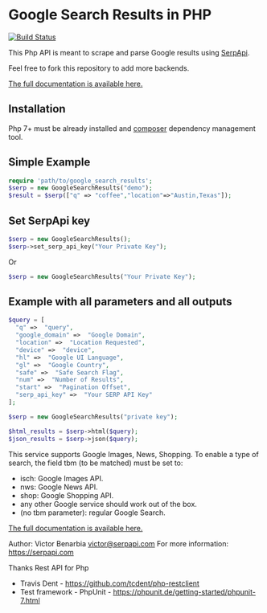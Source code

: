 
# Google Search Results in PHP

[![Build Status](https://travis-ci.org/serpapi/google-search-results-php.svg?branch=master)](https://travis-ci.org/serpapi/google-search-results-php)

This Php API is meant to scrape and parse Google results using [SerpApi](https://serpapi.com).

Feel free to fork this repository to add more backends.

[The full documentation is available here.](https://serpapi.com/search-api)

## Installation

 Php 7+ must be already installed and [composer](https://getcomposer.org/) dependency management tool.

## Simple Example

```php
require 'path/to/google_search_results';
$serp = new GoogleSearchResults("demo");
$result = $serp(["q" => "coffee","location"=>"Austin,Texas"]);
 ```

## Set SerpApi key

```php
$serp = new GoogleSearchResults();
$serp->set_serp_api_key("Your Private Key");
```
Or

```php
$serp = new GoogleSearchResults("Your Private Key");
```

## Example with all parameters and all outputs
```php
$query = [
  "q" =>  "query",
  "google_domain" =>  "Google Domain", 
  "location" =>  "Location Requested", 
  "device" =>  "device",
  "hl" =>  "Google UI Language",
  "gl" =>  "Google Country",
  "safe" =>  "Safe Search Flag",
  "num" =>  "Number of Results",
  "start" =>  "Pagination Offset",
  "serp_api_key" =>  "Your SERP API Key"
];

$serp = new GoogleSearchResults("private key");

$html_results = $serp->html($query);
$json_results = $serp->json($query);
```

This service supports Google Images, News, Shopping.
To enable a type of search, the field tbm (to be matched) must be set to:

 * isch: Google Images API.
 * nws: Google News API.
 * shop: Google Shopping API.
 * any other Google service should work out of the box.
 * (no tbm parameter): regular Google Search.

[The full documentation is available here.](https://serpapi.com/search-api)

Author: Victor Benarbia victor@serpapi.com
For more information: https://serpapi.com

Thanks Rest API for Php
 - Travis Dent  - https://github.com/tcdent/php-restclient
 - Test framework - PhpUnit - https://phpunit.de/getting-started/phpunit-7.html
